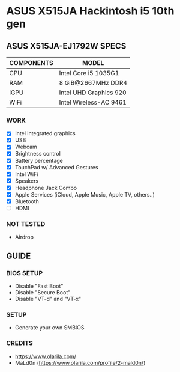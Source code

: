 # ASUS X515JA Hackintosh i5 10th gen
## ASUS X515JA-EJ1792W SPECS

| COMPONENTS | MODEL                                 |
|------------|---------------------------------------|
| CPU        | Intel Core i5 1035G1                  |
| RAM        | 8 GiB@2667MHz DDR4                    |
| iGPU       | Intel UHD Graphics 920                |
| WiFi       | Intel Wireless-AC 9461                |

### WORK
- [x] Intel integrated graphics
- [x] USB
- [x] Webcam
- [x] Brightness control
- [x] Battery percentage
- [x] TouchPad w/ Advanced Gestures
- [x] Intel WiFi
- [x] Speakers
- [x] Headphone Jack Combo
- [x] Apple Services (iCloud, Apple Music, Apple TV, others..)
- [x] Bluetooth
- [ ] HDMI

### NOT TESTED
- Airdrop

## GUIDE
### BIOS SETUP
- Disable "Fast Boot"
- Disable "Secure Boot"
- Disable "VT-d" and "VT-x"

### SETUP
- Generate your own SMBIOS

### CREDITS
- https://www.olarila.com/
- MaLd0n (https://www.olarila.com/profile/2-mald0n/)

